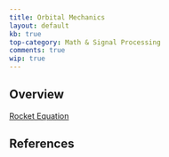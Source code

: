 ```yaml
---
title: Orbital Mechanics
layout: default
kb: true
top-category: Math & Signal Processing
comments: true
wip: true
---
```


## Overview

[Rocket Equation](https://en.wikipedia.org/wiki/Tsiolkovsky_rocket_equation)

## References

